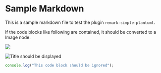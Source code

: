 # Sample Markdown

This is a sample markdown file to test the plugin `remark-simple-plantuml`.

If the code blocks like following are contained, it should be converted to a Image node.

![](https://www.plantuml.com/plantuml/svg/oyXCILL8pIqegLJ8JSrDIYtYuahEIImkLWXApKqioWxEp2t8IGt8ISmh2VNrKQZcKW02ROMIeiIyuhJyeboDlFoKL2i5n-0GJJ39LGi0)

![Title should be displayed](https://www.plantuml.com/plantuml/svg/oyXCILL8pIqegLJ8JSrDIYtYuihCAqajIajCJbK8AKhCAqxBByfDBLAevb800cs54fYOHbv-IggLWcDmY2QOvAe50000)

```javascript
console.log("This code block should be ignored");
```
